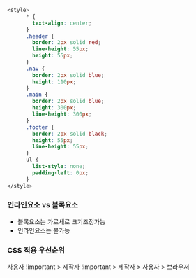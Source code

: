 ```CSS
<style>
      * {
        text-align: center;
      }
      .header {
        border: 2px solid red;
        line-height: 55px;
        height: 55px;
      }
      .nav {
        border: 2px solid blue;
        height: 110px;
      }
      .main {
        border: 2px solid blue;
        height: 300px;
        line-height: 300px;
      }
      .footer {
        border: 2px solid black;
        height: 55px;
        line-height: 55px;
      }
      ul {
        list-style: none;
        padding-left: 0px;
      }
</style>
```

### 인라인요소 vs 블록요소

- 블록요소는 가로세로 크기조정가능
- 인라인요소는 불가능

### CSS 적용 우선순위

사용자 !important > 제작자 !important > 제작자 > 사용자 > 브라우저
